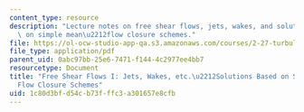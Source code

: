 ```yaml
---
content_type: resource
description: "Lecture notes on free shear flows, jets, wakes, and solutions based\
  \ on simple mean\u2212flow closure schemes."
file: https://ol-ocw-studio-app-qa.s3.amazonaws.com/courses/2-27-turbulent-flow-and-transport-spring-2002/1c80d3bfd54cb73fffc3a301657e8cfb_Free_shear_flows.pdf
file_type: application/pdf
parent_uid: 0abc97bb-25e6-7471-f144-4c2977ee4bb7
resourcetype: Document
title: "Free Shear Flows I: Jets, Wakes, etc.\u2212Solutions Based on Simple Mean\u2212\
  Flow Closure Schemes"
uid: 1c80d3bf-d54c-b73f-ffc3-a301657e8cfb
---
```


